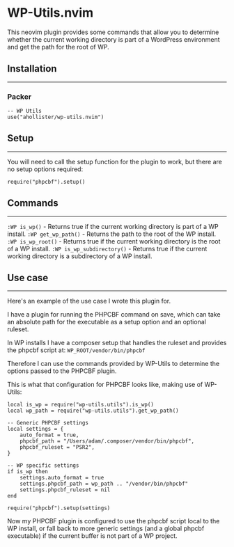 # WP-Utils.nvim

This neovim plugin provides some commands that allow you to determine whether the current working directory is part of a WordPress environment and get the path for the root of WP.

## Installation
---

### Packer

```
-- WP Utils
use("ahollister/wp-utils.nvim")
```

## Setup
---

You will need to call the setup function for the plugin to work, but there are no setup options required:

```
require("phpcbf").setup()
```

## Commands
---

`:WP is_wp()` - Returns true if the current working directory is part of a WP install.
`:WP get_wp_path()` - Returns the path to the root of the WP install.
`:WP is_wp_root()` - Returns true if the current working directory is the root of a WP install.
`:WP is_wp_subdirectory()` - Returns true if the current working directory is a subdirectory of a WP install.

## Use case
---

Here's an example of the use case I wrote this plugin for.

I have a plugin for running the PHPCBF command on save, which can take an absolute path for the executable as a setup option and an optional ruleset.

In WP installs I have a composer setup that handles the ruleset and provides the phpcbf script at: `WP_ROOT/vendor/bin/phpcbf`

Therefore I can use the commands provided by WP-Utils to determine the options passed to the PHPCBF plugin.

This is what that configuration for PHPCBF looks like, making use of WP-Utils:

```
local is_wp = require("wp-utils.utils").is_wp()
local wp_path = require("wp-utils.utils").get_wp_path()

-- Generic PHPCBF settings
local settings = {
	auto_format = true,
	phpcbf_path = "/Users/adam/.composer/vendor/bin/phpcbf",
	phpcbf_ruleset = "PSR2",
}

-- WP specific settings
if is_wp then
	settings.auto_format = true
	settings.phpcbf_path = wp_path .. "/vendor/bin/phpcbf"
	settings.phpcbf_ruleset = nil
end

require("phpcbf").setup(settings)
```

Now my PHPCBF plugin is configured to use the phpcbf script local to the WP install, or fall back to more generic settings (and a global phpcbf executable) if the current buffer is not part of a WP project.
